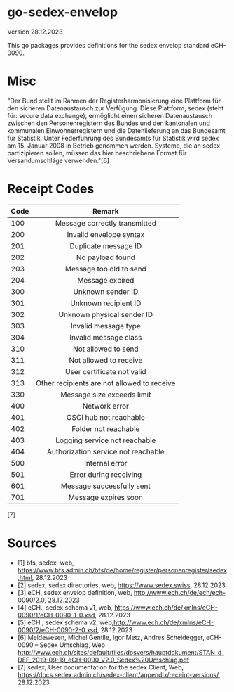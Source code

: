 # go-sedex-envelop
Version 28.12.2023

This go packages provides definitions for the sedex envelop standard eCH-0090.

# Misc
"Der Bund stellt im Rahmen der Registerharmonisierung eine Plattform für den sicheren Datenaustausch zur Verfügung. Diese Plattform, sedex (steht für: secure data exchange), 
ermöglicht einen sicheren Datenaustausch zwischen den Personenregistern des Bundes und
den kantonalen und kommunalen Einwohnerregistern und die Datenlieferung an das Bundesamt für Statistik.
Unter Federführung des Bundesamts für Statistik wird sedex am 15. Januar 2008 in Betrieb
genommen werden.
Systeme, die an sedex partizipieren sollen, müssen das hier beschriebene Format für Versandumschläge verwenden."[6]

# Receipt Codes
| Code    |   Remark |
|----------|:-------------:|
100 |   Message correctly transmitted
200 |   Invalid envelope syntax
201 |   Duplicate message ID
202 |   No payload found
203 |   Message too old to send
204 |   Message expired
300 |   Unknown sender ID
301 |   Unknown recipient ID
302 |   Unknown physical sender ID
303 |   Invalid message type
304 |   Invalid message class
310 |   Not allowed to send
311 |   Not allowed to receive
312 |   User certificate not valid
313 |   Other recipients are not allowed to receive
330 |   Message size exceeds limit
400 |   Network error
401 |   OSCI hub not reachable
402 |   Folder not reachable
403 |   Logging service not reachable
404 |   Authorization service not reachable
500 |   Internal error
501 |   Error during receiving
601 |   Message successfully sent
701 |   Message expires soon
[7]

# Sources
- [1] bfs, sedex, web, https://www.bfs.admin.ch/bfs/de/home/register/personenregister/sedex.html, 28.12.2023
- [2] sedex, sedex directories, web, https://www.sedex.swiss, 28.12.2023
- [3] eCH, sedex envelop definition, web, http://www.ech.ch/de/ech/ech-0090/2.0, 28.12.2023
- [4] eCH., sedex schema v1, web, https://www.ech.ch/de/xmlns/eCH-0090/1/eCH-0090-1-0.xsd, 28.12.2023
- [5] eCH., sedex schema v2, web,http://www.ech.ch/de/xmlns/eCH-0090/2/eCH-0090-2-0.xsd, 28.12.2023
- [6] Meldewesen, Michel Gentile, Igor Metz, Andres Scheidegger, eCH-0090 – Sedex Umschlag, Web http://www.ech.ch/sites/default/files/dosvers/hauptdokument/STAN_d_DEF_2019-09-19_eCH-0090_V2.0_Sedex%20Umschlag.pdf
- [7] sedex, User documentation for the sedex Client, Web, https://docs.sedex.admin.ch/sedex-client/appendix/receipt-versions/, 28.12.2023
